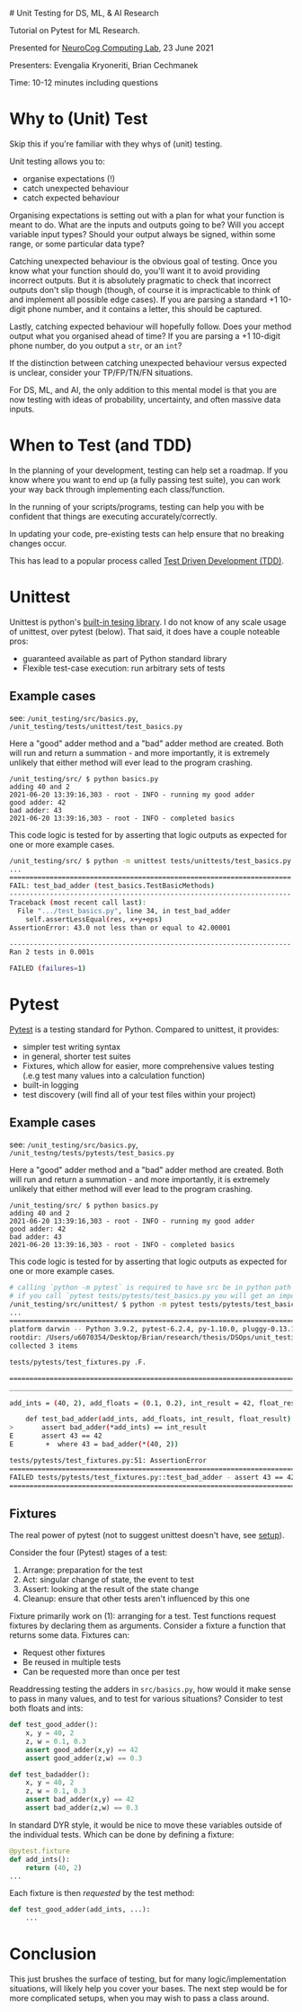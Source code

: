 # Unit Testing for DS, ML, & AI Research  

Tutorial on Pytest for ML Research. 

Presented for [NeuroCog Computing Lab](https://cs.uwaterloo.ca/~jorchard/uw/NeuroCog.html), 23 June 2021 

Presenters: Evengalia Kryoneriti, Brian Cechmanek

Time: 10-12 minutes including questions

# Why to (Unit) Test

Skip this if you're familiar with they whys of (unit) testing. 

Unit testing allows you to:

* organise expectations (!) 
* catch unexpected behaviour
* catch expected behaviour 

Organising expectations is setting out with a plan for what your function is meant to do. What are the inputs and outputs going to be? Will you accept variable input types? Should your output always be signed, within some range, or some particular data type? 

Catching unexpected behaviour is the obvious goal of testing. Once you know what your function should do, you'll want it to avoid providing incorrect outputs. But it is absolutely pragmatic to check that incorrect outputs don't slip though (though, of course it is impracticable to think of and implement all possible edge cases). If you are parsing a standard +1 10-digit phone number, and it contains a letter, this should be captured. 

Lastly, catching expected behaviour will hopefully follow. Does your method output what you organised ahead of time? If you are parsing a +1 10-digit phone number, do you output a `str`, or an `int`? 

If the distinction between catching unexpected behaviour versus expected is unclear, consider your TP/FP/TN/FN situations. 

For DS, ML, and AI, the only addition to this mental model is that you are now testing with ideas of probability, uncertainty, and often massive data inputs. 


# When to Test (and TDD)

In the planning of your development, testing can help set a roadmap. If you know where you want to end up (a fully passing test suite), you can work your way back through implementing each class/function. 

In the running of your scripts/programs, testing can help you with be confident that things are executing accurately/correctly. 

In updating your code, pre-existing tests can help ensure that no breaking changes occur. 

This has lead to a popular process called [Test Driven Development (TDD)](https://en.wikipedia.org/wiki/Test-driven_development).

# Unittest

Unittest is python's [built-in tesing library](https://docs.python.org/3/library/unittest.html#module-unittest). I do not know of any scale usage of unittest, over pytest (below). That said, it does have a couple noteable pros: 

* guaranteed available as part of Python standard library
* Flexible test-case execution: run arbitrary sets of tests

## Example cases

see: `/unit_testing/src/basics.py`,  `/unit_testing/tests/unittest/test_basics.py`  

Here a "good" adder method and a "bad" adder method are created. Both will run and return a summation - and more importantly, it is extremely unlikely that either method will ever lead to the program crashing. 

```
/unit_testing/src/ $ python basics.py
adding 40 and 2
2021-06-20 13:39:16,303 - root - INFO - running my good adder
good adder: 42
bad adder: 43
2021-06-20 13:39:16,303 - root - INFO - completed basics
```

This code logic is tested for by asserting that logic outputs as expected for one or more example cases. 

```bash
/unit_testing/src/ $ python -m unittest tests/unittests/test_basics.py
...
======================================================================
FAIL: test_bad_adder (test_basics.TestBasicMethods)
----------------------------------------------------------------------
Traceback (most recent call last):
  File ".../test_basics.py", line 34, in test_bad_adder
    self.assertLessEqual(res, x+y+eps)
AssertionError: 43.0 not less than or equal to 42.00001

----------------------------------------------------------------------
Ran 2 tests in 0.001s

FAILED (failures=1)
```

# Pytest 

[Pytest](https://docs.pytest.org/en/6.2.x/) is a testing standard for Python. Compared to unittest, it provides:

* simpler test writing syntax
* in general, shorter test suites
* Fixtures, which allow for easier, more comprehensive values testing (.e.g test many values into a calculation function)
* built-in logging 
* test discovery (will find all of your test files within your project)

## Example cases

see: `/unit_testing/src/basics.py`, `/unit_testng/tests/pytests/test_basics.py`  

Here a "good" adder method and a "bad" adder method are created. Both will run and return a summation - and more importantly, it is extremely unlikely that either method will ever lead to the program crashing. 

```
/unit_testing/src/ $ python basics.py
adding 40 and 2
2021-06-20 13:39:16,303 - root - INFO - running my good adder
good adder: 42
bad adder: 43
2021-06-20 13:39:16,303 - root - INFO - completed basics
```

This code logic is tested for by asserting that logic outputs as expected for one or more example cases. 

```bash
# calling `python -m pytest` is required to have src be in python path
# if you call `pytest tests/pytests/test_basics.py you will get an import error
/unit_testing/src/unittest/ $ python -m pytest tests/pytests/test_basics.py 
...
============================================================================= test session starts ==============================================================================
platform darwin -- Python 3.9.2, pytest-6.2.4, py-1.10.0, pluggy-0.13.1
rootdir: /Users/u6070354/Desktop/Brian/research/thesis/DSOps/unit_testing
collected 3 items                                                                                                                                                              

tests/pytests/test_fixtures.py .F.                                                                                                                                       [100%]

=================================================================================== FAILURES ===================================================================================
________________________________________________________________________________ test_bad_adder ________________________________________________________________________________

add_ints = (40, 2), add_floats = (0.1, 0.2), int_result = 42, float_result = 0.30000000000000004

    def test_bad_adder(add_ints, add_floats, int_result, float_result):
>       assert bad_adder(*add_ints) == int_result
E       assert 43 == 42
E        +  where 43 = bad_adder(*(40, 2))

tests/pytests/test_fixtures.py:51: AssertionError
=========================================================================== short test summary info ============================================================================
FAILED tests/pytests/test_fixtures.py::test_bad_adder - assert 43 == 42
========================================================================= 1 failed, 2 passed in 0.11s ==========================================================================
```

## Fixtures 

The real power of pytest (not to suggest unittest doesn't have, see [setup](https://docs.python.org/3/library/unittest.html#unittest.TestCase.setUp)).

Consider the four (Pytest) stages of a test:

1. Arrange: preparation for the test 
2. Act: singular change of state, the event to test
3. Assert: looking at the result of the state change
4. Cleanup: ensure that other tests aren't influenced by this one

Fixture primarily work on (1): arranging for a test. Test functions request fixtures by declaring them as arguments. Consider a fixture a function that returns some data. Fixtures can:

* Request other fixtures
* Be reused in multiple tests
* Can be requested more than once per test

Readdressing testing the adders in `src/basics.py`, how would it make sense to pass in many values, and to test for various situations? Consider to test both floats and ints:

```python
def test_good_adder():
    x, y = 40, 2
    z, w = 0.1, 0.3
    assert good_adder(x,y) == 42
    assert good_adder(z,w) == 0.3

def test_badadder():
    x, y = 40, 2
    z, w = 0.1, 0.3
    assert bad_adder(x,y) == 42
    assert bad_adder(z,w) == 0.3
```

In standard DYR style, it would be nice to move these variables outside of the individual tests. Which can be done by defining a fixture:

```python
@pytest.fixture
def add_ints():
    return (40, 2)
...
```

Each fixture is then _requested_ by the test method:

```python
def test_good_adder(add_ints, ...):
    ...
```

# Conclusion 

This just brushes the surface of testing, but for many logic/implementation situations, will likely help you cover your bases. The next step would be for more complicated setups, when you may wish to pass a class around.






